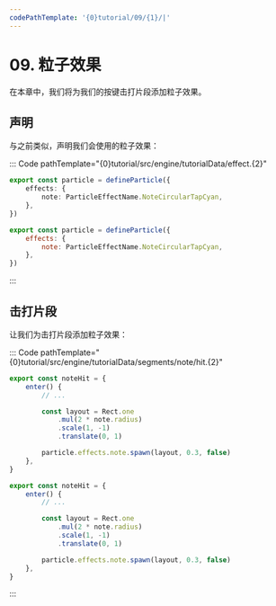 ```yaml
---
codePathTemplate: '{0}tutorial/09/{1}/|'
---
```


# 09. 粒子效果

在本章中，我们将为我们的按键击打片段添加粒子效果。

## 声明

与之前类似，声明我们会使用的粒子效果：

::: Code pathTemplate="{0}tutorial/src/engine/tutorialData/effect.{2}"

```ts
export const particle = defineParticle({
    effects: {
        note: ParticleEffectName.NoteCircularTapCyan,
    },
})
```

```js
export const particle = defineParticle({
    effects: {
        note: ParticleEffectName.NoteCircularTapCyan,
    },
})
```

:::

## 击打片段

让我们为击打片段添加粒子效果：

::: Code pathTemplate="{0}tutorial/src/engine/tutorialData/segments/note/hit.{2}"

```ts
export const noteHit = {
    enter() {
        // ...

        const layout = Rect.one
            .mul(2 * note.radius)
            .scale(1, -1)
            .translate(0, 1)

        particle.effects.note.spawn(layout, 0.3, false)
    },
}
```

```js
export const noteHit = {
    enter() {
        // ...

        const layout = Rect.one
            .mul(2 * note.radius)
            .scale(1, -1)
            .translate(0, 1)

        particle.effects.note.spawn(layout, 0.3, false)
    },
}
```

:::

